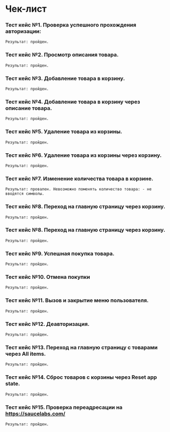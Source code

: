 # Чек-лист

### Тест кейс №1. Проверка успешного прохождения авторизации:
`Результат: пройден.`

### Тест кейс №2. Просмотр описания товара.
`Результат: пройден.`

### Тест кейс №3. Добавление товара в корзину.
`Результат: пройден.`

### Тест кейс №4. Добавление товара в корзину через описание товара.
`Результат: пройден.`

### Тест кейс №5. Удаление товара из корзины.
`Результат: пройден.`

### Тест кейс №6. Удаление товара из корзины через корзину.
`Результат: пройден.`

### Тест кейс №7. Изменение количества товара в корзине.
`Результат: провален. Невозможно поменять количество товара: - не вводятся символы.`

### Тест кейс №8. Переход на главную страницу через корзину.
`Результат: пройден.`

### Тест кейс №8. Переход на главную страницу через корзину.
`Результат: пройден.`

### Тест кейс №9. Успешная покупка товара.
`Результат: пройден.`

### Тест кейс №10. Отмена покупки
`Результат: пройден.`

### Тест кейс №11. Вызов и закрытие меню пользователя.
`Результат: пройден.`

### Тест кейс №12. Деавторизация.
`Результат: пройден.`

### Тест кейс №13. Переход на главную страницу с товарами через All items.
`Результат: пройден.`

### Тест кейс №14. Сброс товаров с корзины через Reset app state.
`Результат: пройден.`

### Тест кейс №15. Проверка переадресации на https://saucelabs.com/
`Результат: пройден.`
